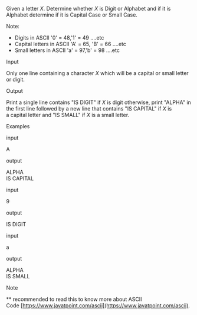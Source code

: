 Given a letter _X_. Determine whether _X_ is Digit or Alphabet and if it is Alphabet determine if it is Capital Case or Small Case.

Note:

- Digits in ASCII '0' = 48,'1' = 49 ....etc
- Capital letters in ASCII 'A' = 65, 'B' = 66 ....etc
- Small letters in ASCII 'a' = 97,'b' = 98 ....etc

Input

Only one line containing a character _X_ which will be a capital or small letter or digit.

Output

Print a single line contains "IS DIGIT" if _X_ is digit otherwise, print "ALPHA" in the first line followed by a new line that contains "IS CAPITAL" if _X_ is a capital letter and "IS SMALL" if _X_ is a small letter.

Examples

input


A  

output


ALPHA  
IS CAPITAL  

input



9  

output


IS DIGIT  

input


a  

output


ALPHA  
IS SMALL  

Note

** recommended to read this to know more about ASCII Code [https://www.javatpoint.com/ascii](https://www.javatpoint.com/ascii).